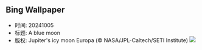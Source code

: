 ## Bing Wallpaper
- 时间: 20241005
- 标题: A blue moon
- 版权: Jupiter's icy moon Europa (© NASA/JPL-Caltech/SETI Institute)
![](https://cn.bing.com/th?id=OHR.EuropaMoon_EN-US8269574935_UHD.jpg&rf=LaDigue_UHD.jpg&pid=hp&w=3840&h=2160&rs=1&c=4)
